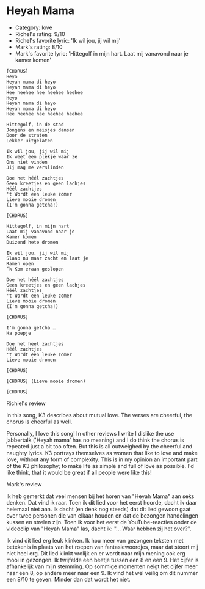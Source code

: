 # Heyah Mama

 * Category: love
 * Richel's rating: 9/10
 * Richel's favorite lyric: 'Ik wil jou, jij wil mij'
 * Mark's rating: 8/10
 * Mark's favorite lyric: 'Hittegolf in mijn hart. Laat mij vanavond naar je kamer komen'

```
[CHORUS]
Heyo
Heyah mama di heyo
Heyah mama di heyo
Hee heehee hee heehee heehee
Heyo
Heyah mama di heyo
Heyah mama di heyo
Hee heehee hee heehee heehee

Hittegolf, in de stad
Jongens en meisjes dansen
Door de straten
Lekker uitgelaten

Ik wil jou, jij wil mij
Ik weet een plekje waar ze
Ons niet vinden
Jij mag me verslinden

Doe het héél zachtjes
Geen kreetjes en geen lachjes
Héél zachtjes
't Wordt een leuke zomer
Lieve mooie dromen
(I'm gonna getcha!)

[CHORUS]

Hittegolf, in mijn hart
Laat mij vanavond naar je
Kamer komen
Duizend hete dromen

Ik wil jou, jij wil mij
Slaap nu maar zacht en laat je
Ramen open
‘k Kom eraan geslopen

Doe het héél zachtjes
Geen kreetjes en geen lachjes
Héél zachtjes
't Wordt een leuke zomer
Lieve mooie dromen
(I'm gonna getcha!)

[CHORUS]

I'm gonna getcha …
Ha poepje

Doe het heel zachtjes
Héél zachtjes
't Wordt een leuke zomer
Lieve mooie dromen

[CHORUS]

[CHORUS] (Lieve mooie dromen)

[CHORUS]
```

Richiel's review

In this song, K3 describes about mutual love. The verses are cheerful,
the chorus is cheerful as well.

Personally, I love this song! In other reviews I write I dislike the use
jabbertalk ('Heyah mama' has no meaning) and I do think the chorus is
repeated just a bit too often. But this is all outweighed by the
cheerful and naughty lyrics. K3 portrays themselves as women that like
to love and make love, without any form of complexity. This is in my
opinion an important part of the K3 philosophy; to make life as simple
and full of love as possible. I'd like think, that it would be great if
all people were like this!

Mark's review

Ik heb gemerkt dat veel mensen bij het horen van "Heyah Mama" aan seks denken. Dat vind ik raar. Toen ik dit lied voor het eerst hoorde, dacht ik daar helemaal niet aan. Ik dacht (en denk nog steeds) dat dit lied gewoon gaat over twee personen die van elkaar houden en dat de bezongen handelingen kussen en strelen zijn. Toen ik voor het eerst de YouTube-reacties onder de videoclip van "Heyah Mama" las, dacht ik: "... Waar hebben zij het over?".

Ik vind dit lied erg leuk klinken. Ik hou meer van gezongen teksten met betekenis in plaats van het roepen van fantasiewoordjes, maar dat stoort mij niet heel erg. Dit lied klinkt vrolijk en er wordt naar mijn mening ook erg mooi in gezongen. Ik twijfelde een beetje tussen een 8 en een 9. Het cijfer is afhankelijk van mijn stemming. Op sommige momenten neigt het cijfer meer naar een 8, op andere meer naar een 9. Ik vind het wel veilig om dit nummer een 8/10 te geven. Minder dan dat wordt het niet.
